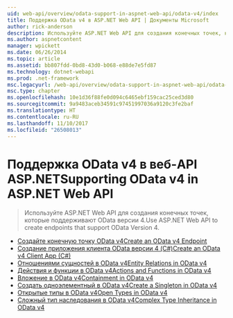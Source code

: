 ```yaml
---
uid: web-api/overview/odata-support-in-aspnet-web-api/odata-v4/index
title: Поддержка OData v4 в ASP.NET Web API | Документы Microsoft
author: rick-anderson
description: Используйте ASP.NET Web API для создания конечных точек, которые поддерживают OData версии 4.
ms.author: aspnetcontent
manager: wpickett
ms.date: 06/26/2014
ms.topic: article
ms.assetid: bb807fdd-0bd8-43d0-b068-e88de7e5fd87
ms.technology: dotnet-webapi
ms.prod: .net-framework
msc.legacyurl: /web-api/overview/odata-support-in-aspnet-web-api/odata-v4
msc.type: chapter
ms.openlocfilehash: 10e1d36f88fe0d094c6465ebf159cac25ced3d80
ms.sourcegitcommit: 9a9483aceb34591c97451997036a9120c3fe2baf
ms.translationtype: HT
ms.contentlocale: ru-RU
ms.lasthandoff: 11/10/2017
ms.locfileid: "26508013"
---
```

<a name="supporting-odata-v4-in-aspnet-web-api"></a><span data-ttu-id="e1f2c-103">Поддержка OData v4 в веб-API ASP.NET</span><span class="sxs-lookup"><span data-stu-id="e1f2c-103">Supporting OData v4 in ASP.NET Web API</span></span>
====================
> <span data-ttu-id="e1f2c-104">Используйте ASP.NET Web API для создания конечных точек, которые поддерживают OData версии 4.</span><span class="sxs-lookup"><span data-stu-id="e1f2c-104">Use ASP.NET Web API to create endpoints that support OData Version 4.</span></span>


- [<span data-ttu-id="e1f2c-105">Создайте конечную точку OData v4</span><span class="sxs-lookup"><span data-stu-id="e1f2c-105">Create an OData v4 Endpoint</span></span>](create-an-odata-v4-endpoint.md)
- [<span data-ttu-id="e1f2c-106">Создание приложения клиента OData версии 4 (C#)</span><span class="sxs-lookup"><span data-stu-id="e1f2c-106">Create an OData v4 Client App (C#)</span></span>](create-an-odata-v4-client-app.md)
- [<span data-ttu-id="e1f2c-107">Отношениями сущностей в OData v4</span><span class="sxs-lookup"><span data-stu-id="e1f2c-107">Entity Relations in OData v4</span></span>](entity-relations-in-odata-v4.md)
- [<span data-ttu-id="e1f2c-108">Действия и функции в OData v4</span><span class="sxs-lookup"><span data-stu-id="e1f2c-108">Actions and Functions in OData v4</span></span>](odata-actions-and-functions.md)
- [<span data-ttu-id="e1f2c-109">Вложение в OData v4</span><span class="sxs-lookup"><span data-stu-id="e1f2c-109">Containment in OData v4</span></span>](odata-containment-in-web-api-22.md)
- [<span data-ttu-id="e1f2c-110">Создать одноэлементный в OData v4</span><span class="sxs-lookup"><span data-stu-id="e1f2c-110">Create a Singleton in OData v4</span></span>](using-a-singleton-in-an-odata-endpoint-in-web-api-22.md)
- [<span data-ttu-id="e1f2c-111">Открытые типы в OData v4</span><span class="sxs-lookup"><span data-stu-id="e1f2c-111">Open Types in OData v4</span></span>](use-open-types-in-odata-v4.md)
- [<span data-ttu-id="e1f2c-112">Сложный тип наследования в OData v4</span><span class="sxs-lookup"><span data-stu-id="e1f2c-112">Complex Type Inheritance in OData v4</span></span>](complex-type-inheritance-in-odata-v4.md)
